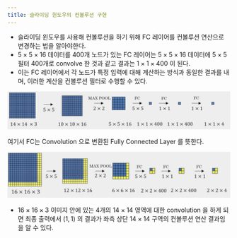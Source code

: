 ```yaml
---
title: 슬라이딩 윈도우의 컨볼루션 구현
---
```


- 슬라이딩 윈도우를 사용해 컨볼루션을 하기 위해 FC 레이어를 컨볼루션 연산으로 변경하는 법을 알아야한다.
- $5\times{}5\times{}16$ 데이터를 400개 노드가 있는 FC 레이어는 $5\times{}5\times{}16$ 데이터에  $5\times{}5$ 필터 400개로 convolve 한 것과 같고 결과는 $1\times{}1\times{}400$ 이 된다.
- 이는 FC 레이어에서 각 노드가 특정 입력에 대해 계산하는 방식과 동일한 결과를 내며, 이러한 계산을 컨볼루션 필터로 수행할 수 있다.

![](/assets/d69c68cc-7cf2-4c87-a9ab-0f1b9153c79c.png)

여기서 FC는 Convolution 으로 변환된 Fully Connected Layer 를 뜻한다.

![](/assets/e5f42075-d658-421b-8482-e32f3470e68a.png)

- $16\times{}16\times{}3$ 이미지 안에 있는 4개의 $14\times{}14$ 영역에 대한 convolution 을 하게 되면 최종 출력에서 $(1, 1)$ 의 결과가 좌측 상단 $14\times{}14$ 구역의 컨볼루션 연산 결과임을 알 수 있다.